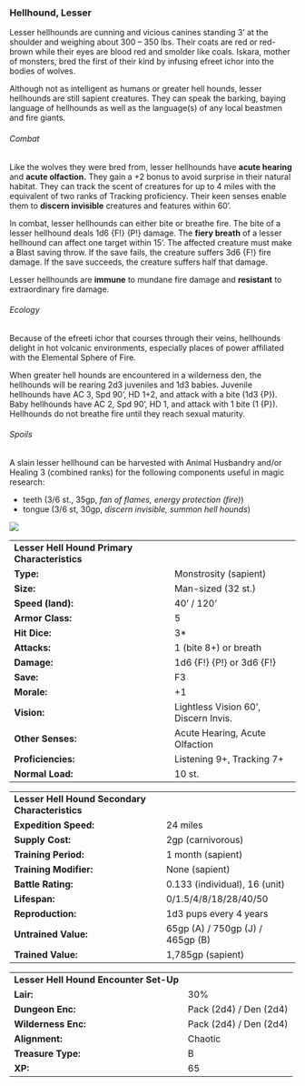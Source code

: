 ### Hellhound, Lesser

Lesser hellhounds are cunning and vicious canines standing 3’ at the shoulder and weighing about 300 – 350 lbs. Their coats are red or red-brown while their eyes are blood red and smolder like coals. Iskara, mother of monsters, bred the first of their kind by infusing efreet ichor into the bodies of wolves.

Although not as intelligent as humans or greater hell hounds, lesser hellhounds are still sapient creatures. They can speak the barking, baying language of hellhounds as well as the language(s) of any local beastmen and fire giants.

###### Combat

Like the wolves they were bred from, lesser hellhounds have **acute hearing** and **acute olfaction.** They gain a +2 bonus to avoid surprise in their natural habitat. They can track the scent of creatures for up to 4 miles with the equivalent of two ranks of Tracking proficiency. Their keen senses enable them to **discern invisible** creatures and features within 60’.

In combat, lesser hellhounds can either bite or breathe fire. The bite of a lesser hellhound deals 1d6 {F!} {P!} damage. The **fiery breath** of a lesser hellhound can affect one target within 15’. The affected creature must make a Blast saving throw. If the save fails, the creature suffers 3d6 {F!} fire damage. If the save succeeds, the creature suffers half that damage.

Lesser hellhounds are **immune** to mundane fire damage and **resistant** to extraordinary fire damage.

###### Ecology

Because of the efreeti ichor that courses through their veins, hellhounds delight in hot volcanic environments, especially places of power affiliated with the Elemental Sphere of Fire.

When greater hell hounds are encountered in a wilderness den, the hellhounds will be rearing 2d3 juveniles and 1d3 babies. Juvenile hellhounds have AC 3, Spd 90’, HD 1+2, and attack with a bite (1d3 {P}). Baby hellhounds have AC 2, Spd 90’, HD 1, and attack with 1 bite (1 {P}). Hellhounds do not breathe fire until they reach sexual maturity.

###### Spoils

A slain lesser hellhound can be harvested with Animal Husbandry and/or Healing 3 (combined ranks) for the following components useful in magic research:

* teeth (3/6 st., 35gp, *fan of flames, energy protection (fire)*)
* tongue (3/6 st, 30gp, *discern invisible, summon hell hounds*)

![](data:image/png;base64...)

|  |  |
| --- | --- |
| **Lesser Hell Hound Primary Characteristics** | |
| **Type:** | Monstrosity (sapient) |
| **Size:** | Man-sized (32 st.) |
| **Speed (land):** | 40’ / 120’ |
| **Armor Class:** | 5 |
| **Hit Dice:** | 3\* |
| **Attacks:** | 1 (bite 8+) or breath |
| **Damage:** | 1d6 {F!} {P!} or 3d6 {F!} |
| **Save:** | F3 |
| **Morale:** | +1 |
| **Vision:** | Lightless Vision 60’, Discern Invis. |
| **Other Senses:** | Acute Hearing, Acute Olfaction |
| **Proficiencies:** | Listening 9+, Tracking 7+ |
| **Normal Load:** | 10 st. |

|  |  |
| --- | --- |
| **Lesser Hell Hound Secondary Characteristics** | |
| **Expedition Speed:** | 24 miles |
| **Supply Cost:** | 2gp (carnivorous) |
| **Training Period:** | 1 month (sapient) |
| **Training Modifier:** | None (sapient) |
| **Battle Rating:** | 0.133 (individual), 16 (unit) |
| **Lifespan:** | 0/1.5/4/8/18/28/40/50 |
| **Reproduction:** | 1d3 pups every 4 years |
| **Untrained Value:** | 65gp (A) / 750gp (J) / 465gp (B) |
| **Trained Value:** | 1,785gp (sapient) |

|  |  |
| --- | --- |
| **Lesser Hell Hound Encounter Set-Up** | |
| **Lair:** | 30% |
| **Dungeon Enc:** | Pack (2d4) / Den (2d4) |
| **Wilderness Enc:** | Pack (2d4) / Den (2d4) |
| **Alignment:** | Chaotic |
| **Treasure Type:** | B |
| **XP:** | 65 |
